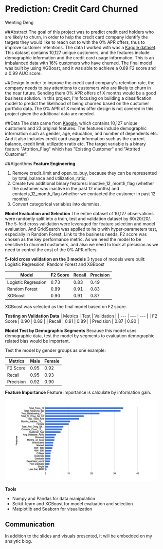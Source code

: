 # Prediction: Credit Card Churned
Wenting Deng

##Abstract
The goal of this project was to predict credit card holders who are likely to churn, in order to help the credit card company identify the targets they would like to reach out to with the 0% APR offers, thus to improve customer retentions. The data I worked with was a [Kaggle dataset](https://www.kaggle.com/sakshigoyal7/credit-card-customers). This dataset contains 10,127 unique customers, and the features include demographic information and the credit card usage information. This is an imbalanced data with 16% customers who have churned. The final model was built by using XGBoost, and it was able to achieve a 0.89 F2 score and a 0.99 AUC score.

##Design
In order to improve the credit card company's retention rate, the company needs to pay attentions to customers who are likely to churn in the near future. Sending them 0% APR offers of X months would be a good business solution. In this project, I'm focusing on building a classification model to predict the likelihood of being churned based on the customer portfolio data. The 0% APR of X months offer design is not covered in this project given the additional data are needed.

##Data
The data came from [Kaggle](https://www.kaggle.com/sakshigoyal7/credit-card-customers), which contains 10,127 unique customers and 23 original features. The features include demographic information such as gender, age, education, and number of dependents etc. And it also includes credit card usage information such as the current balance, credit limit, utilization ratio etc. The target variable is a binary feature "Attrition_Flag" which has "Existing Customer" and "Attrited Customer".

##Algorithms
**Feature Engineering**
1. Remove credit_limit and open_to_buy, because they can be represented by total_balance and utilization_ratio;
2. Create two additional binary features: inactive_12_month_flag (whether the customer was inactive in the past 12 months) and contacts_12_month_flag (whether we contacted the customer in past 12 months)
3. Convert categorical variables into dummies.

**Model Evaluation and Selection**
The entire dataset of 10,127 observations were randomly split into a train, test and validation dataset by 60/20/20/. The 5-fold cross validation were leveraged for feature selection and model evaluation. And GridSearch was applied to help with hyper-parameters test, especially in Random Forest.
Link to the business needs, F2 score was chosen as the key performance metric. As we need the model to be sensitive to churned customers, and also we need to look at precision as we need to control the cost of the 0% APR offers.

**5-fold cross validation on the 3 models**
3 types of models were built: Logistic Regression, Random Forest and XGBoost

| Model| F2 Score | Recall | Precision |
| --- | --- | --- | --- |
| Logistic Regression | 0.73 | 0.83 | 0.49 |
| Random Forest | 0.89 | 0.91 | 0.83 |
| XGBoost | 0.90 | 0.91 | 0.87 |

XGBoost was selected as the final model based on F2 score.

**Testing on Validation Data**
| Metrics | Test | Validation |
| --- | --- | --- |
| F2 Score | 0.90 | 0.89 |
| Recall | 0.91 | 0.89 |
| Precision | 0.87 | 0.90 |

**Model Test by Demographic Segments**
Because this model uses demographic data, test the model by segments to evaluation demographic related bias would be important.

Test the model by gender groups as one example:

| Metrics | Male | Female |
| --- | --- | --- |
| F2 Score | 0.95 | 0.92 |
| Recall | 0.95 | 0.93 |
| Precision | 0.92 | 0.90 |

**Feature Importance**
Feature importance is calculate by information gain.

<img src="plots/feature importance.png" width=500>

**Tools**
* Numpy and Pandas for data manipulation
* Scikit-learn and XGBoost for model evaluation and selection
* Matplotlib and Seaborn for visualization

## Communication
In addition to the slides and visuals presented, it will be embedded on my analytic blog.
